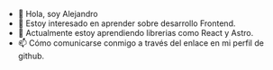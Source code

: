 - 👋 Hola, soy Alejandro
- 👀 Estoy interesado en aprender sobre desarrollo Frontend.
- 🌱 Actualmente estoy aprendiendo librerias como React y Astro.
- 📫 Cómo comunicarse conmigo a través del enlace en mi perfil de github.

<!---
Alej0C/Alej0C is a ✨ special ✨ repository because its `README.md` (this file) appears on your GitHub profile.
You can click the Preview link to take a look at your changes.
--->
